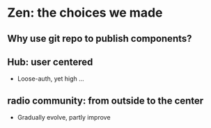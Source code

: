 # Zen: the choices we made

## Why use git repo to publish components?

## Hub: user centered
* Loose-auth, yet high ...

## radio community: from outside to the center
* Gradually evolve, partly improve
